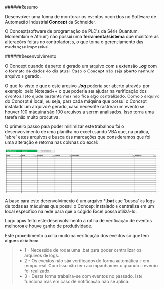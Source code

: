 ######Resumo

Desenvolver uma forma de monitorar os eventos ocorridos no Software de Automação Industrial **Concept** da Schneider.

O Concept(software de programação de PLC's da Série Quantum, Momemtum e Atrium) não possui uma **ferramenta/sistema** que monitore as alterações feitas no controladores, o que torna o gerenciamento das mudanças impossível.


######Desenvolvimento

O Concept quando é aberto é gerado um arquivo com a extensão ***.log*** com o formato de dados do dia atual. Caso o Concept não seja aberto nenhum arquivo é gerado.

O que foi visto é que o este arquivo ***.log*** poderia ser aberto através, por exemplo, pelo Notepad++ o que poderia ser ajudar na verificação dos eventos. Isto ajuda bastante mas não
fica algo centralizado. Como o arquivo do Concept é local, ou seja, para cada máquina que possui o Concept instalado um arquivo é gerado, caso necessite rastrear um evento se houver 100
máquina são 100 arquivos a serem analisados. Isso torna uma tarefa não muito produtiva.

O primeiro passo para poder minimizar este trabalhou foi o desenvolvimento de uma planilha no excel usando VBA que, na prática, 'abre' estes arquivos e busca das marcações que consideramos que foi 
uma alteração e retorna nas colunas do excel:

<img src="https://github.com/dedynobre/Gerenciando-Eventos-do-Concept/blob/master/images/conc-01.jpg"/></br>

A base para este desenvolvimento é um arquivo ***.bat** que 'busca' os logs de todas as máquinas que possui o Concept instalado e centraliza em um local específico na rede para que o cógido
Excel possa utilizá-lo.

Logo após feito este desenvolvimento a rotina de verificação de eventos melhorou e houve ganho de produtividade.

Este procedimento auxilia muito na verificação dos eventos só que tem alguns detalhes:
>* 1 - Necesside de rodar uma .bat para poder centralizar os arquivos de logs.
>* 2 - Os eventos não são verificados de forma automática e em tempo real. Com isso não tem acompanhamento quando o evento foi realizado.
>* 3 - Desta forma trabalha-se com eventos no passado. Isto funciona mas em caso de notificação não se aplica.
